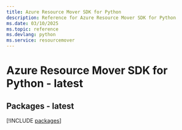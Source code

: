 ```yaml
---
title: Azure Resource Mover SDK for Python
description: Reference for Azure Resource Mover SDK for Python
ms.date: 03/10/2025
ms.topic: reference
ms.devlang: python
ms.service: resourcemover
---
```

# Azure Resource Mover SDK for Python - latest
## Packages - latest
[!INCLUDE [packages](resource-mover-index.md)]